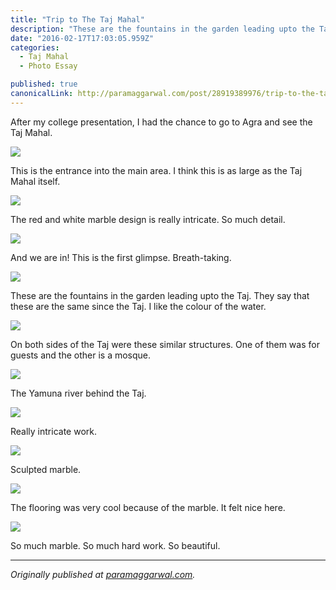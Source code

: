 ```yaml
---
title: "Trip to The Taj Mahal"
description: "These are the fountains in the garden leading upto the Taj. They say that these are the same since the Taj. I like the colour of the water. On both sides of the Taj were these similar structures. One…"
date: "2016-02-17T17:03:05.959Z"
categories: 
  - Taj Mahal
  - Photo Essay

published: true
canonicalLink: http://paramaggarwal.com/post/28919389976/trip-to-the-taj-mahal
---
```


After my college presentation, I had the chance to go to Agra and see the Taj Mahal.

![](./asset-1.jpg)

This is the entrance into the main area. I think this is as large as the Taj Mahal itself.

![](./asset-2.jpg)

The red and white marble design is really intricate. So much detail.

![](./asset-3.jpg)

And we are in! This is the first glimpse. Breath-taking.

![](./asset-4.jpg)

These are the fountains in the garden leading upto the Taj. They say that these are the same since the Taj. I like the colour of the water.

![](./asset-5.jpg)

On both sides of the Taj were these similar structures. One of them was for guests and the other is a mosque.

![](./asset-6.jpg)

The Yamuna river behind the Taj.

![](./asset-7.jpg)

Really intricate work.

![](./asset-8.jpg)

Sculpted marble.

![](./asset-9.jpg)

The flooring was very cool because of the marble. It felt nice here.

![](./asset-10.jpg)

So much marble. So much hard work. So beautiful.

---

_Originally published at_ [_paramaggarwal.com_](http://paramaggarwal.com/post/28919389976/trip-to-the-taj-mahal)_._
